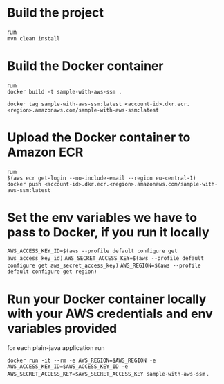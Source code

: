 # Build the project
run  
`mvn clean install`  


# Build the Docker container
run  
`docker build -t sample-with-aws-ssm .`  

`docker tag sample-with-aws-ssm:latest <account-id>.dkr.ecr.<region>.amazonaws.com/sample-with-aws-ssm:latest`  


# Upload the Docker container to Amazon ECR 
run  
`$(aws ecr get-login --no-include-email --region eu-central-1)`  
`docker push <account-id>.dkr.ecr.<region>.amazonaws.com/sample-with-aws-ssm:latest`  

# Set the env variables we have to pass to Docker, if you run it locally
`AWS_ACCESS_KEY_ID=$(aws --profile default configure get aws_access_key_id)`
`AWS_SECRET_ACCESS_KEY=$(aws --profile default configure get aws_secret_access_key)`
`AWS_REGION=$(aws --profile default configure get region)`

# Run your Docker container locally with your AWS credentials and env variables provided
for each plain-java application run  

`docker run -it --rm -e AWS_REGION=$AWS_REGION -e AWS_ACCESS_KEY_ID=$AWS_ACCESS_KEY_ID -e AWS_SECRET_ACCESS_KEY=$AWS_SECRET_ACCESS_KEY sample-with-aws-ssm` .